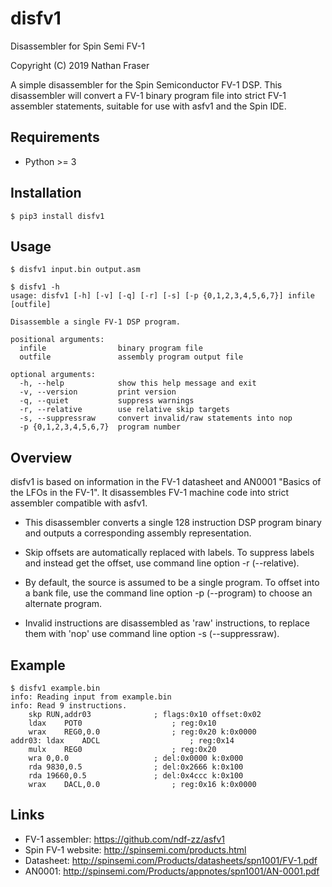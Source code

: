 # disfv1

Disassembler for Spin Semi FV-1

Copyright (C) 2019 Nathan Fraser

A simple disassembler for the Spin Semiconductor FV-1 DSP. This
disassembler will convert a FV-1 binary program file into strict
FV-1 assembler statements, suitable for use with asfv1 and the
Spin IDE.


## Requirements

- Python \>= 3


## Installation

	$ pip3 install disfv1

## Usage

	$ disfv1 input.bin output.asm
	
	$ disfv1 -h
	usage: disfv1 [-h] [-v] [-q] [-r] [-s] [-p {0,1,2,3,4,5,6,7}] infile [outfile]
	
	Disassemble a single FV-1 DSP program.
	
	positional arguments:
	  infile                binary program file
	  outfile               assembly program output file
	
	optional arguments:
	  -h, --help            show this help message and exit
	  -v, --version         print version
	  -q, --quiet           suppress warnings
	  -r, --relative        use relative skip targets
	  -s, --suppressraw     convert invalid/raw statements into nop
	  -p {0,1,2,3,4,5,6,7}  program number


## Overview

disfv1 is based on information in the FV-1 datasheet and AN0001 "Basics
of the LFOs in the FV-1". It disassembles FV-1 machine code into strict
assembler compatible with asfv1.

- This disassembler converts a single 128 instruction DSP program binary
  and outputs a corresponding assembly representation.

- Skip offsets are automatically replaced with labels. To suppress labels
  and instead get the offset, use command line option -r (--relative).

- By default, the source is assumed to be a single program. To offset
  into a bank file, use the command line option -p (--program) to
  choose an alternate program.

- Invalid instructions are disassembled as 'raw' instructions, to
  replace them with 'nop' use command line option -s (--suppressraw).

## Example

	$ disfv1 example.bin
	info: Reading input from example.bin
	info: Read 9 instructions.
		skp	RUN,addr03             	; flags:0x10 offset:0x02
		ldax	POT0                   	; reg:0x10
		wrax	REG0,0.0               	; reg:0x20 k:0x0000
	addr03:	ldax	ADCL                   	; reg:0x14
		mulx	REG0                   	; reg:0x20
		wra	0,0.0                  	; del:0x0000 k:0x000
		rda	9830,0.5               	; del:0x2666 k:0x100
		rda	19660,0.5              	; del:0x4ccc k:0x100
		wrax	DACL,0.0               	; reg:0x16 k:0x0000

## Links

- FV-1 assembler: <https://github.com/ndf-zz/asfv1>
- Spin FV-1 website: <http://spinsemi.com/products.html>
- Datasheet: <http://spinsemi.com/Products/datasheets/spn1001/FV-1.pdf>
- AN0001: <http://spinsemi.com/Products/appnotes/spn1001/AN-0001.pdf>
